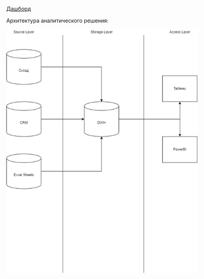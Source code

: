 [Дашборд](https://github.com/tdutanton/data-engineering/blob/master/de101_hw/module_01/Sample_Superstore_tdut.xlsx)


Архитектура аналитического решения:

![This is an image](https://github.com/tdutanton/data-engineering/blob/master/de101_hw/module_01/DWH.png)
